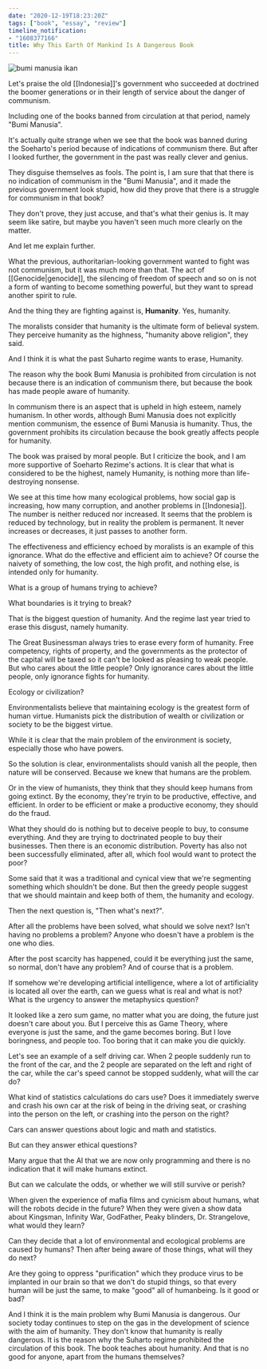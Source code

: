 ```yaml
---
date: "2020-12-19T18:23:20Z"
tags: ["book", "essay", "review"]
timeline_notification:
- "1608377166"
title: Why This Earth Of Mankind Is A Dangerous Book
---
```

 

![bumi manusia ikan](https://d1ldy8a769gy68.cloudfront.net/300/068/809/373/6/0688093736.jpg)

Let's praise the old [[Indonesia]]'s government who succeeded at doctrined the boomer generations or in their length of service about the danger of communism.

Including one of the books banned from circulation at that period, namely "Bumi Manusia".

It's actually quite strange when we see that the book was banned during the Soeharto's period because of indications of communism there. But after I looked further, the government in the past was really clever and genius.

They disguise themselves as fools. The point is, I am sure that that there is no indication of communism in the "Bumi Manusia", and it made the previous government look stupid, how did they prove that there is a struggle for communism in that book?

They don't prove, they just accuse, and that's what their genius is. It may seem like satire, but maybe you haven't seen much more clearly on the matter.

And let me explain further.

What the previous, authoritarian-looking government wanted to fight was not communism, but it was much more than that. The act of [[Genocide|genocide]], the silencing of freedom of speech and so on is not a form of wanting to become something powerful, but they want to spread another spirit to rule.

And the thing they are fighting against is, **Humanity**. Yes, humanity.

The moralists consider that humanity is the ultimate form of believal system. They perceive humanity as the highness, "humanity above religion", they said.

And I think it is what the past Suharto regime wants to erase, Humanity.

The reason why the book Bumi Manusia is prohibited from circulation is not because there is an indication of communism there, but because the book has made people aware of humanity. 

In communism there is an aspect that is upheld in high esteem, namely humanism. In other words, although Bumi Manusia does not explicitly mention communism, the essence of Bumi Manusia is humanity. Thus, the government prohibits its circulation because the book greatly affects people for humanity.

The book was praised by moral people. But I criticize the book, and I am more supportive of Soeharto Rezime's actions. It is clear that what is considered to be the highest, namely Humanity, is nothing more than life-destroying nonsense.

We see at this time how many ecological problems, how social gap is increasing, how many corruption, and another problems in [[Indonesia]]. The number is neither reduced nor increased. It seems that the problem is reduced by technology, but in reality the problem is permanent. It never increases or decreases, it just passes to another form.

The effectiveness and efficiency echoed by moralists is an example of this ignorance. What do the effective and efficient aim to achieve? Of course the naivety of something, the low cost, the high profit, and nothing else, is intended only for humanity.

What is a group of humans trying to achieve?

What boundaries is it trying to break?

That is the biggest question of humanity. And the regime last year tried to erase this disgust, namely humanity.

The Great Businessman always tries to erase every form of humanity. Free competency, rights of property, and the governments as the protector of the capital will be taxed so it can't be looked as pleasing to weak people. But who cares about the little people? Only ignorance cares about the little people, only ignorance fights for humanity.

Ecology or civilization?

Environmentalists believe that maintaining ecology is the greatest form of human virtue. Humanists pick the distribution of wealth or civilization or society to be the biggest virtue.

While it is clear that the main problem of the environment is society, especially those who have powers.

So the solution is clear, environmentalists should vanish all the people, then nature will be conserved. Because we knew that humans are the problem.

Or in the view of humanists, they think that they should keep humans from going extinct. By the economy, they're tryin to be productive, effective, and efficient. In order to be efficient or make a productive economy, they should do the fraud.

What they should do is nothing but to deceive people to buy, to consume everything. And they are trying to doctrinated people to buy their businesses. Then there is an economic distribution. Poverty has also not been successfully eliminated, after all, which fool would want to protect the poor?

Some said that it was a traditional and cynical view that we're segmenting something which shouldn't be done. But then the greedy people suggest that we should maintain and keep both of them, the humanity and ecology. 

Then the next question is, "Then what's next?".

After all the problems have been solved, what should we solve next? Isn't having no problems a problem? Anyone who doesn't have a problem is the one who dies.

After the post scarcity has happened, could it be everything just the same, so normal, don't have any problem? And of course that is a problem.

If somehow we're developing artificial intelligence, where a lot of artificiality is located all over the earth, can we guess what is real and what is not? What is the urgency to answer the metaphysics question?

It looked like a zero sum game, no matter what you are doing, the future just doesn't care about you. But I perceive this as Game Theory, where everyone is just the same, and the game becomes boring. But I love boringness, and people too. Too boring that it can make you die quickly.

Let's see an example of a self driving car. When 2 people suddenly run to the front of the car, and the 2 people are separated on the left and right of the car, while the car's speed cannot be stopped suddenly, what will the car do?

What kind of statistics calculations do cars use? Does it immediately swerve and crash his own car at the risk of being in the driving seat, or crashing into the person on the left, or crashing into the person on the right?

Cars can answer questions about logic and math and statistics.

But can they answer ethical questions?

Many argue that the AI ​​that we are now only programming and there is no indication that it will make humans extinct.

But can we calculate the odds, or whether we will still survive or perish?

When given the experience of mafia films and cynicism about humans, what will the robots decide in the future? When they were given a show data about Kingsman, Infinity War, GodFather, Peaky blinders, Dr. Strangelove, what would they learn?

Can they decide that a lot of environmental and ecological problems are caused by humans? Then after being aware of those things, what will they do next? 

Are they going to oppress "purification" which they produce virus to be implanted in our brain so that we don't do stupid things, so that every human will be just the same, to make "good" all of humanbeing. Is it good or bad?

And I think it is the main problem why Bumi Manusia is dangerous. Our society today continues to step on the gas in the development of science with the aim of humanity. They don't know that humanity is really dangerous. It is the reason why the Suharto regime prohibited the circulation of this book. The book teaches about humanity. And that is no good for anyone, apart from the humans themselves?